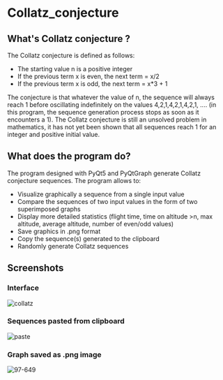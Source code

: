 # Collatz_conjecture

## What's Collatz conjecture ?
The Collatz conjecture is defined as follows:
- The starting value n is a positive integer
- If the previous term x is even, the next term = x/2
- If the previous term x is odd, the next term = x*3 + 1

The conjecture is that whatever the value of n, the sequence will always reach 1 before oscillating indefinitely on the values 4,2,1,4,2,1,4,2,1, .... (in this program, the sequence generation process stops as soon as it encounters a 1). The Collatz conjecture is still an unsolved problem in mathematics, it has not yet been shown that all sequences reach 1 for an integer and positive initial value.

## What does the program do?
The program designed with PyQt5 and PyQtGraph generate Collatz conjecture sequences. The program allows to:
- Visualize graphically a sequence from a single input value
- Compare the sequences of two input values in the form of two superimposed graphs
- Display more detailed statistics (flight time, time on altitude >n, max altitude, average altitude, number of even/odd values)
- Save graphics in .png format
- Copy the sequence(s) generated to the clipboard
- Randomly generate Collatz sequences

## Screenshots
### Interface
![collatz](https://user-images.githubusercontent.com/11463619/96777644-df9fd100-13ea-11eb-8404-d04e714da630.png)
### Sequences pasted from clipboard
![paste](https://user-images.githubusercontent.com/11463619/96784908-5d191080-13ee-11eb-9933-d3088b0c9c99.png)
### Graph saved as .png image
![97-649](https://user-images.githubusercontent.com/11463619/96784880-54283f00-13ee-11eb-8851-f90d954f31a4.png)

